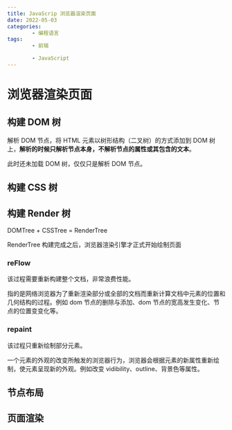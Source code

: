 ```yaml
---
title: JavaScrip 浏览器渲染页面
date: 2022-05-03
categories:
        - 编程语言
tags:
        - 前端

        - JavaScript
---
```


# 浏览器渲染页面

## 构建 DOM 树

解析 DOM 节点，将 HTML 元素以树形结构（二叉树）的方式添加到 DOM 树上，**解析的时候只解析节点本身，不解析节点的属性或其包含的文本**。

此时还未加载 DOM 树，仅仅只是解析 DOM 节点。

## 构建 CSS 树

## 构建 Render 树

DOMTree + CSSTree = RenderTree

RenderTree 构建完成之后，浏览器渲染引擎才正式开始绘制页面

### reFlow

该过程需要重新构建整个文档，非常浪费性能。

指的是网络浏览器为了重新渲染部分或全部的文档而重新计算文档中元素的位置和几何结构的过程。例如 dom 节点的删除与添加、dom 节点的宽高发生变化、节点的位置变变化等。

### repaint

该过程只重新绘制部分元素。

一个元素的外观的改变所触发的浏览器行为，浏览器会根据元素的新属性重新绘制，使元素呈现新的外观。例如改变 vidibility、outline、背景色等属性。

## 节点布局

## 页面渲染
